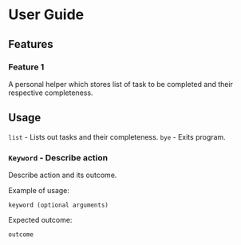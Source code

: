 # User Guide

## Features 

### Feature 1 
A personal helper which stores list of task to be completed and their respective completeness.

## Usage
`list` - Lists out tasks and their completeness.
`bye` - Exits program.

### `Keyword` - Describe action

Describe action and its outcome.

Example of usage: 

`keyword (optional arguments)`

Expected outcome:

`outcome`
